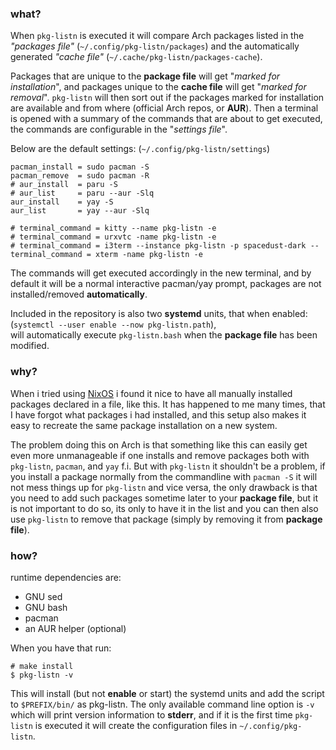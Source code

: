 ### what?

When `pkg-listn` is executed it will compare Arch
packages listed in the *"packages file"*
(`~/.config/pkg-listn/packages`) and the
automatically generated *"cache file"*
(`~/.cache/pkg-listn/packages-cache`).

Packages that are unique to the **package file**
will get "*marked for installation*", and
packages unique to the **cache file** will
get "*marked for removal*". `pkg-listn` will then
sort out if the packages marked for installation
are available and from where (official Arch
repos, or **AUR**). Then a terminal is opened
with a summary of the commands
that are about to get executed, the commands
are configurable in the "*settings file*".  

Below are the default settings: (`~/.config/pkg-listn/settings`)  

```text
pacman_install = sudo pacman -S
pacman_remove  = sudo pacman -R
# aur_install  = paru -S
# aur_list     = paru --aur -Slq
aur_install    = yay -S
aur_list       = yay --aur -Slq

# terminal_command = kitty --name pkg-listn -e 
# terminal_command = urxvtc -name pkg-listn -e 
# terminal_command = i3term --instance pkg-listn -p spacedust-dark --
terminal_command = xterm -name pkg-listn -e 
```

The commands will get executed accordingly in the
new terminal, and by default it will be a normal
interactive pacman/yay prompt, packages are not
installed/removed **automatically**.

Included in the repository is also two **systemd**
units, that when enabled:  
(`systemctl --user enable --now pkg-listn.path`),  
will automatically execute `pkg-listn.bash` when
the **package file** has been modified.

### why?

When i tried using [NixOS] i found it nice to have
all manually installed packages declared in a file,
like this. It has happened to me many times, that I have
forgot what packages i had installed, and this setup
also makes it easy to recreate the same package installation
on a new system.  

The problem doing this on Arch is that something
like this can easily get even more unmanageable if
one installs and remove packages both with
`pkg-listn`, `pacman`, and `yay` f.i. But with
`pkg-listn` it shouldn't be a problem, if you
install a package normally from the commandline
with `pacman -S` it will not mess things up for
`pkg-listn` and vice versa, the only drawback is
that you need to add such packages sometime later
to your **package file**, but it is not important
to do so, its only to have it in the list and you
can then also use `pkg-listn` to remove that
package (simply by removing it from **package file**).

### how?

runtime dependencies are:
  - GNU sed
  - GNU bash
  - pacman
  - an AUR helper (optional)

When you have that run:  

 ```
 # make install
 $ pkg-listn -v
```

This will install (but not **enable** or start) the systemd
units and add the script to `$PREFIX/bin/` as pkg-listn.
The only available command line option is `-v` which
will print version information to **stderr**, and
if it is the first time `pkg-listn` is executed it
will create the configuration files in `~/.config/pkg-listn`.

[NixOS]: https://nixos.org/
[i3term]: https://github.com/budlabs/i3term
